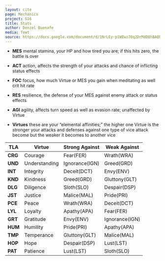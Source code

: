 ```yaml
---
layout: cite
page: Mechanics
project: S16
title: Stats
author: Denzel Buenafe
media: Text
source: https://docs.google.com/document/d/1NrLEy-p1WEwz7Oq2DrMdD8hBAQFW9rioQyi4rslvMqE/edit?usp=sharing
---
```

- **MES** mental stamina, your HP and how tired you are; if this hits zero, the battle is over

- **ACT** action, affects the strength of your attacks and chance of inflicting status effects

- **FOC** focus, how much Virtue or MES you gain when meditating as well crit hit rate

- **RES** resilience, the defense of your MES against enemy attack or status effects

- **AGI** agility, affects turn speed as well as evasion rate; unaffected by Virtue

- **Virtues** these are your “elemental affinities;” the higher one Virtue is the stronger your attacks and defenses against one type of vice attack become but the weaker it becomes to another vice

| TLA     | Virtue        | Strong Against | Weak Against   |
| ------- | ------------- | -------------- | -------------- |
| **CRG** | Courage       | Fear(FER)      | Wrath(WRA)     |
| **UND** | Understanding | Ignorance(IGN) | Greed(GRD)     |
| **INT** | Integrity     | Deceit(DCT)    | Envy(ENV)      |
| **KND** | Kindness      | Greed(GRD)     | Gluttony(GLT)  |
| **DLG** | Diligence     | Sloth(SLO)     | Despair(DSP)   |
| **JST** | Justice       | Malice(MAL)    | Pride(PRI)     |
| **PCE** | Peace         | Wrath(WRA)     | Deceit(DCT)    |
| **LYL** | Loyalty       | Apathy(APA)    | Fear(FER)      |
| **GRT** | Gratitude     | Envy(ENV)      | Ignorance(IGN) |
| **HUM** | Humility      | Pride(PRI)     | Apathy(APA)    |
| **TMP** | Temperance    | Gluttony(GLT)  | Malice(MAL)    |
| **HOP** | Hope          | Despair(DSP)   | Lust(LST)      |
| **PAT** | Patience      | Lust(LST)      | Sloth(SLO)     |
